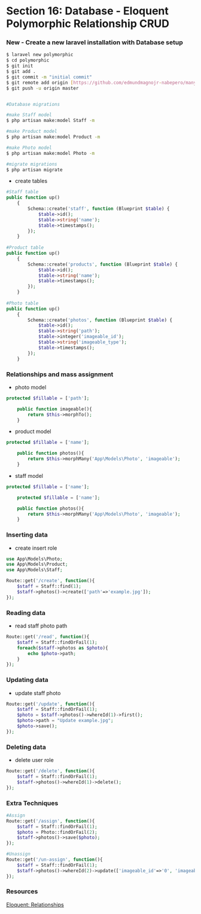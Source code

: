 # Section 16: Database - Eloquent Polymorphic Relationship CRUD

### New - Create a new laravel installation with Database setup
```bash
$ laravel new polymorphic
$ cd polymorphic
$ git init
$ git add .
$ git commit -m "initial commit"
$ git remote add origin [https://github.com/edmundmagnojr-nabepero/manytomany.git](https://github.com/edmundmagnojr-nabepero/polymorphic.git)
$ git push -u origin master


#Database migrations

#make Staff model
$ php artisan make:model Staff -m

#make Product model
$ php artisan make:model Product -m

#make Photo model
$ php artisan make:model Photo -m

#migrate migrations
$ php artisan migrate
```
+ create tables
```php
#Staff table
public function up()
    {
        Schema::create('staff', function (Blueprint $table) {
            $table->id();
            $table->string('name');
            $table->timestamps();
        });
    }
   
#Product table
public function up()
    {
        Schema::create('products', function (Blueprint $table) {
            $table->id();
            $table->string('name');
            $table->timestamps();
        });
    }
    
#Photo table
public function up()
    {
        Schema::create('photos', function (Blueprint $table) {
            $table->id();
            $table->string('path');
            $table->integer('imageable_id');
            $table->string('imageable_type');
            $table->timestamps();
        });
    }
```

### Relationships and mass assignment
+ photo model
```php
protected $fillable = ['path'];

    public function imageable(){
        return $this->morphTo();
    }
```
+ product model
```php
protected $fillable = ['name'];

    public function photos(){
        return $this->morphMany('App\Models\Photo', 'imageable');
    }
```
+ staff model
```php
protected $fillable = ['name'];

    protected $fillable = ['name'];

    public function photos(){
        return $this->morphMany('App\Models\Photo', 'imageable');
    }
```

### Inserting data
+ create insert role
```php
use App\Models\Photo;
use App\Models\Product;
use App\Models\Staff;

Route::get('/create', function(){
    $staff = Staff::find(1);
    $staff->photos()->create(['path'=>'example.jpg']);
});
```

### Reading data
+ read staff photo path
```php
Route::get('/read', function(){
    $staff = Staff::findOrFail(1);
    foreach($staff->photos as $photo){
        echo $photo->path;
    }
});
```

### Updating data
+ update staff photo
```php
Route::get('/update', function(){
    $staff = Staff::findOrFail(1);
    $photo = $staff->photos()->whereId(1)->first();
    $photo->path = "Update example.jpg";
    $photo->save();
});
```

### Deleting data
+ delete user role
```php
Route::get('/delete', function(){
    $staff = Staff::findOrFail(1);
    $staff->photos()->whereId(1)->delete();
});
```

### Extra Techniques
```php
#Assign
Route::get('/assign', function(){
    $staff = Staff::findOrFail(1);
    $photo = Photo::findOrFail(2);
    $staff->photos()->save($photo);
});

#Unassign
Route::get('/un-assign', function(){
    $staff = Staff::findOrFail(1);
    $staff->photos()->whereId(2)->update(['imageable_id'=>'0', 'imageable_type'=>'']);
});
```

### Resources
[Eloquent: Relationships](https://laravel.com/docs/5.2/eloquent-relationships)
